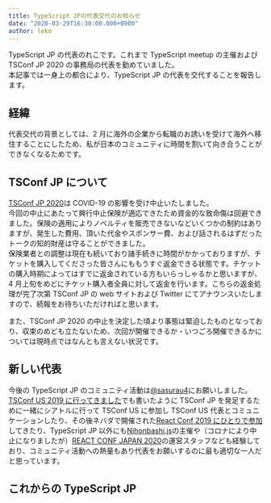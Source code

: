 ```yaml
---
title: TypeScript JPの代表交代のお知らせ
date: "2020-03-29T16:30:00.000+0900"
author: leko
---
```


TypeScript JP の代表のれこです。これまで TypeScript meetup の主催および TSConf JP 2020 の事務局の代表を勤めていました。  
本記事では一身上の都合により、TypeScript JP の代表を交代することを報告します。

## 経緯

代表交代の背景としては、2 月に海外の企業から転職のお誘いを受けて海外へ移住することにしたため、私が日本のコミュニティに時間を割いて向き合うことができなくなるためです。

## TSConf JP について

[TSConf JP 2020](https://www.tsconf.jp/2020)は COVID-19 の影響を受け中止いたしました。  
今回の中止にあたって興行中止保険が適応できたため資金的な致命傷は回避できました。保険の適用によりノベルティを販売できないなどいくつかの制約はありますが、発生した費用、頂いた代金やスポンサー費、および話されるはずだったトークの知的財産は守ることができました。  
保険業者との調整は現在も続いており諸手続きに時間がかかっておりますが、チケットを購入してくださった皆さんにももうすぐ返金できる状態です。チケットの購入時期によってはすでに返金されている方もいらっしゃるかと思いますが、4 月上旬をめどにチケット購入者全員に対して返金を行います。こちらの返金処理が完了次第 TSConf JP の web サイトおよび Twitter にてアナウンスいたしますので、続報をお待ちいただければと思います。

また、TSConf JP 2020 の中止を決定した頃より事態は緊迫したものとなっており、収束のめども立たないため、次回が開催できるか・いつごろ開催できるかについては現時点ではなんとも言えない状況です。

## 新しい代表

今後の TypeScript JP のコミュニティ活動は[@sasurau4](https://twitter.com/sasurau4)にお願いしました。  
[TSConf US 2019 に行ってきました](https://talks.leko.jp/tsconfus2019/#5)でも書いたように TSConf JP を発足するために一緒にシアトルに行って TSConf US に参加し TSConf US 代表とコミュニケーションしたり、その後ネバダで開催された[React Conf 2019 にひとりで参加](https://sasurau4.hatenablog.com/entry/2019/10/31/074922)してきたり、TypeScript JP 以外にも[Nihonbashi.js](https://nihonbashi-js.connpass.com/)の主催や（コロナにより中止になりましたが）[REACT CONF JAPAN 2020](https://reactconf.jp/2020/)の運営スタッフなども経験しており、コミュニティ活動への熱量もあり代表をお願いするのに最も適切な一人だと思っています。

## これからの TypeScript JP

<!-- @sasurau4 お気持ちを書いてpushお願い -->
